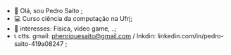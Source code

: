 - 🫡 Olá, sou Pedro Saito <sait0w>;
- 💻 Curso ciência da computação na Ufrj;
- 🗿 interesses: Física, video game, ..;
- 📞 ctts. gmail: phenriquesaito@gmail.com / lnkdin: linkedin.com/in/pedro-saito-419a08247 ;
<!---
sait0w/sait0w is a ✨ special ✨ repository because its `README.md` (this file) appears on your GitHub profile.
You can click the Preview link to take a look at your changes.
--->
